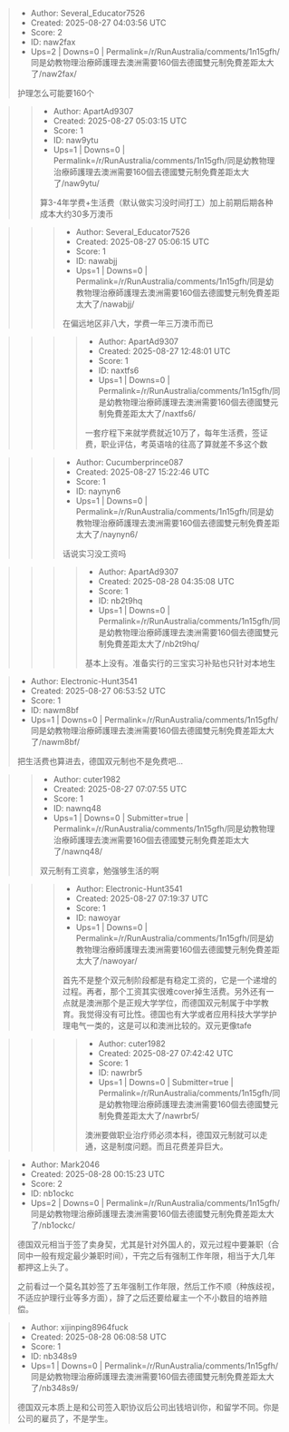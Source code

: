 > - Author: Several_Educator7526
> - Created: 2025-08-27 04:03:56 UTC
> - Score: 2
> - ID: naw2fax
> - Ups=2 | Downs=0 | Permalink=/r/RunAustralia/comments/1n15gfh/同是幼教物理治療師護理去澳洲需要160個去德國雙元制免費差距太大了/naw2fax/
>
> 护理怎么可能要160个

>> - Author: ApartAd9307
>> - Created: 2025-08-27 05:03:15 UTC
>> - Score: 1
>> - ID: naw9ytu
>> - Ups=1 | Downs=0 | Permalink=/r/RunAustralia/comments/1n15gfh/同是幼教物理治療師護理去澳洲需要160個去德國雙元制免費差距太大了/naw9ytu/
>>
>> 算3-4年学费+生活费（默认做实习没时间打工）加上前期后期各种成本大约30多万澳币

>>> - Author: Several_Educator7526
>>> - Created: 2025-08-27 05:06:15 UTC
>>> - Score: 1
>>> - ID: nawabjj
>>> - Ups=1 | Downs=0 | Permalink=/r/RunAustralia/comments/1n15gfh/同是幼教物理治療師護理去澳洲需要160個去德國雙元制免費差距太大了/nawabjj/
>>>
>>> 在偏远地区非八大，学费一年三万澳币而已

>>>> - Author: ApartAd9307
>>>> - Created: 2025-08-27 12:48:01 UTC
>>>> - Score: 1
>>>> - ID: naxtfs6
>>>> - Ups=1 | Downs=0 | Permalink=/r/RunAustralia/comments/1n15gfh/同是幼教物理治療師護理去澳洲需要160個去德國雙元制免費差距太大了/naxtfs6/
>>>>
>>>> 一套疗程下来就学费就近10万了，每年生活费，签证费，职业评估，考英语啥的往高了算就差不多这个数

>>> - Author: Cucumberprince087
>>> - Created: 2025-08-27 15:22:46 UTC
>>> - Score: 1
>>> - ID: naynyn6
>>> - Ups=1 | Downs=0 | Permalink=/r/RunAustralia/comments/1n15gfh/同是幼教物理治療師護理去澳洲需要160個去德國雙元制免費差距太大了/naynyn6/
>>>
>>> 话说实习没工资吗

>>>> - Author: ApartAd9307
>>>> - Created: 2025-08-28 04:35:08 UTC
>>>> - Score: 1
>>>> - ID: nb2t9hq
>>>> - Ups=1 | Downs=0 | Permalink=/r/RunAustralia/comments/1n15gfh/同是幼教物理治療師護理去澳洲需要160個去德國雙元制免費差距太大了/nb2t9hq/
>>>>
>>>> 基本上没有。准备实行的三宝实习补贴也只针对本地生

> - Author: Electronic-Hunt3541
> - Created: 2025-08-27 06:53:52 UTC
> - Score: 1
> - ID: nawm8bf
> - Ups=1 | Downs=0 | Permalink=/r/RunAustralia/comments/1n15gfh/同是幼教物理治療師護理去澳洲需要160個去德國雙元制免費差距太大了/nawm8bf/
>
> 把生活费也算进去，德国双元制也不是免费吧…

>> - Author: cuter1982
>> - Created: 2025-08-27 07:07:55 UTC
>> - Score: 1
>> - ID: nawnq48
>> - Ups=1 | Downs=0 | Submitter=true | Permalink=/r/RunAustralia/comments/1n15gfh/同是幼教物理治療師護理去澳洲需要160個去德國雙元制免費差距太大了/nawnq48/
>>
>> 双元制有工资拿，勉强够生活的啊

>>> - Author: Electronic-Hunt3541
>>> - Created: 2025-08-27 07:19:37 UTC
>>> - Score: 1
>>> - ID: nawoyar
>>> - Ups=1 | Downs=0 | Permalink=/r/RunAustralia/comments/1n15gfh/同是幼教物理治療師護理去澳洲需要160個去德國雙元制免費差距太大了/nawoyar/
>>>
>>> 首先不是整个双元制阶段都是有稳定工资的，它是一个递增的过程。再者，那个工资其实很难cover掉生活费。另外还有一点就是澳洲那个是正规大学学位，而德国双元制属于中学教育。我觉得没有可比性。德国也有大学或者应用科技大学学护理电气一类的，这是可以和澳洲比较的。双元更像tafe

>>>> - Author: cuter1982
>>>> - Created: 2025-08-27 07:42:42 UTC
>>>> - Score: 1
>>>> - ID: nawrbr5
>>>> - Ups=1 | Downs=0 | Submitter=true | Permalink=/r/RunAustralia/comments/1n15gfh/同是幼教物理治療師護理去澳洲需要160個去德國雙元制免費差距太大了/nawrbr5/
>>>>
>>>> 澳洲要做职业治疗师必须本科，德国双元制就可以走通，这是制度问题。而且花费差异巨大。

> - Author: Mark2046
> - Created: 2025-08-28 00:15:23 UTC
> - Score: 2
> - ID: nb1ockc
> - Ups=2 | Downs=0 | Permalink=/r/RunAustralia/comments/1n15gfh/同是幼教物理治療師護理去澳洲需要160個去德國雙元制免費差距太大了/nb1ockc/
>
> 德国双元相当于签了卖身契，尤其是针对外国人的，双元过程中要兼职（合同中一般有规定最少兼职时间），干完之后有强制工作年限，相当于大几年都押这上头了。
> 
> 之前看过一个莫名其妙签了五年强制工作年限，然后工作不顺（种族歧视，不适应护理行业等多方面），辞了之后还要给雇主一个不小数目的培养赔偿。

> - Author: xijinping8964fuck
> - Created: 2025-08-28 06:08:58 UTC
> - Score: 1
> - ID: nb348s9
> - Ups=1 | Downs=0 | Permalink=/r/RunAustralia/comments/1n15gfh/同是幼教物理治療師護理去澳洲需要160個去德國雙元制免費差距太大了/nb348s9/
>
> 德国双元本质上是和公司签入职协议后公司出钱培训你，和留学不同。你是公司的雇员了，不是学生。
